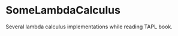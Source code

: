 SomeLambdaCalculus
==================

Several lambda calculus implementations while reading TAPL book.
